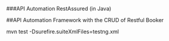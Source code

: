 ###API Automation RestAssured (in Java)

##API Automation Framework with the CRUD of Restful Booker

mvn test -Dsurefire.suiteXmlFiles=testng.xml